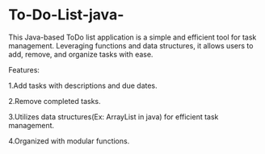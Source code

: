 # To-Do-List-java-
This Java-based ToDo list application is a simple and efficient tool for task management. Leveraging functions and data structures, it allows users to add, remove, and organize tasks with ease. 

Features:

1.Add tasks with descriptions and due dates. 

2.Remove completed tasks.

3.Utilizes data structures(Ex: ArrayList in java) for efficient task management.

4.Organized with modular functions.
